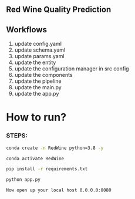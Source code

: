 ## Red Wine Quality Prediction

## Workflows

1. update config.yaml
2. update schema.yaml
3. update params.yaml
4. update the entity
5. update the configuration manager in src config
6. update the components
7. update the pipeline
8. update the main.py
9. update the app.py

# How to run?

### STEPS:

```bash
conda create -n RedWine python=3.8 -y
```

```bash
conda activate RedWine
```

```bash
pip install -r requirements.txt
```

```bash
python app.py
```

```bash
Now open up your local host 0.0.0.0:8080
```
